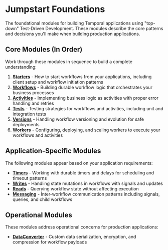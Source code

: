 # Jumpstart Foundations

The foundational modules for building Temporal applications using "top-down" Test-Driven Development. These modules describe the core patterns and decisions you'll make when building production applications.

## Core Modules (In Order)

Work through these modules in sequence to build a complete understanding:

1. **[Starters](Starters.md)** - How to start workflows from your applications, including client setup and workflow initiation patterns
2. **[Workflows](Workflows.md)** - Building durable workflow logic that orchestrates your business processes
3. **[Activities](Activities.md)** - Implementing business logic as activities with proper error handling and retries
4. **[Tests](Tests.md)** - Testing strategies for workflows and activities, including unit and integration tests
5. **[Versions](Versions.md)** - Handling workflow versioning and evolution for safe deployments
6. **[Workers](Workers.md)** - Configuring, deploying, and scaling workers to execute your workflows and activities

## Application-Specific Modules

The following modules appear based on your application requirements:

- **[Timers](Timers.md)** - Working with durable timers and delays for scheduling and timeout patterns
- **[Writes](Writes.md)** - Handling state mutations in workflows with signals and updates
- **[Reads](Reads.md)** - Querying workflow state without affecting execution
- **[Messaging](Messaging.md)** - Inter-workflow communication patterns including signals, queries, and child workflows

## Operational Modules

These modules address operational concerns for production applications:

- **[DataConverter](DataConverter.md)** - Custom data serialization, encryption, and compression for workflow payloads
